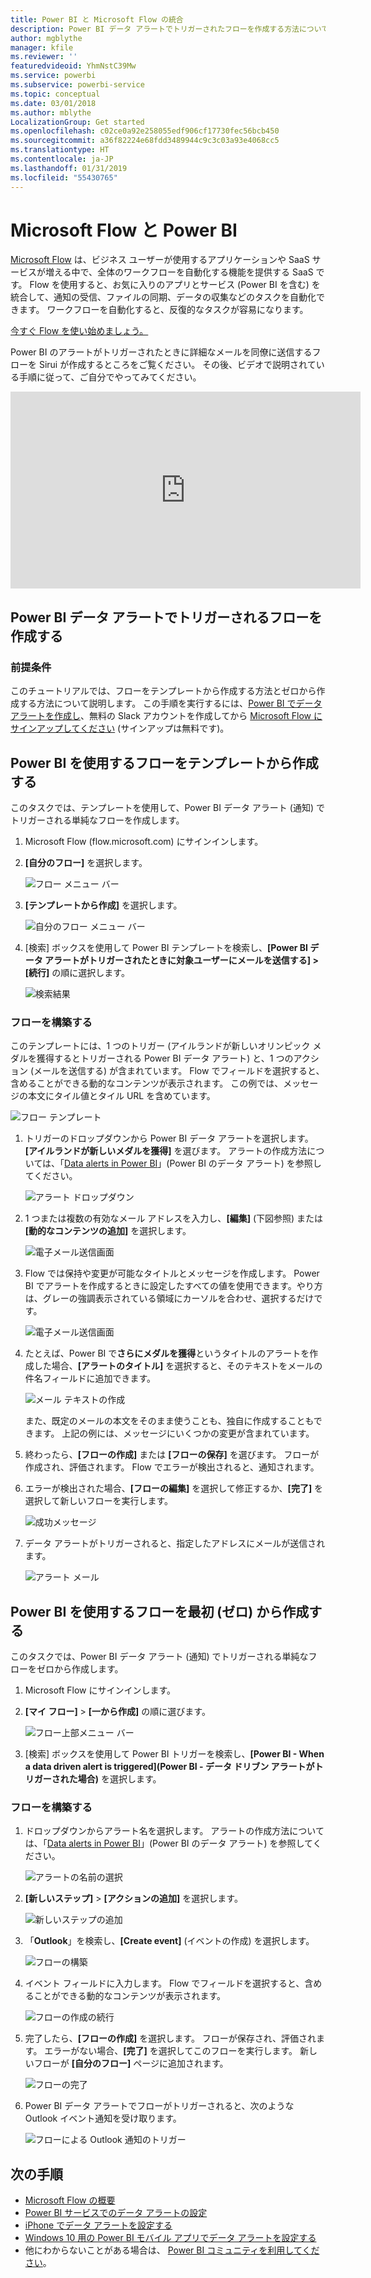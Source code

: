 ```yaml
---
title: Power BI と Microsoft Flow の統合
description: Power BI データ アラートでトリガーされたフローを作成する方法について説明します。
author: mgblythe
manager: kfile
ms.reviewer: ''
featuredvideoid: YhmNstC39Mw
ms.service: powerbi
ms.subservice: powerbi-service
ms.topic: conceptual
ms.date: 03/01/2018
ms.author: mblythe
LocalizationGroup: Get started
ms.openlocfilehash: c02ce0a92e258055edf906cf17730fec56bcb450
ms.sourcegitcommit: a36f82224e68fdd3489944c9c3c03a93e4068cc5
ms.translationtype: HT
ms.contentlocale: ja-JP
ms.lasthandoff: 01/31/2019
ms.locfileid: "55430765"
---
```

# <a name="microsoft-flow-and-power-bi"></a>Microsoft Flow と Power BI

[Microsoft Flow](https://flow.microsoft.com/documentation/getting-started) は、ビジネス ユーザーが使用するアプリケーションや SaaS サービスが増える中で、全体のワークフローを自動化する機能を提供する SaaS です。 Flow を使用すると、お気に入りのアプリとサービス (Power BI を含む) を統合して、通知の受信、ファイルの同期、データの収集などのタスクを自動化できます。 ワークフローを自動化すると、反復的なタスクが容易になります。

[今すぐ Flow を使い始めましょう。](https://flow.microsoft.com/documentation/getting-started)

Power BI のアラートがトリガーされたときに詳細なメールを同僚に送信するフローを Sirui が作成するところをご覧ください。 その後、ビデオで説明されている手順に従って、ご自分でやってみてください。

<iframe width="560" height="315" src="https://www.youtube.com/embed/YhmNstC39Mw" frameborder="0" allowfullscreen></iframe>

## <a name="create-a-flow-that-is-triggered-by-a-power-bi-data-alert"></a>Power BI データ アラートでトリガーされるフローを作成する

### <a name="prerequisites"></a>前提条件
このチュートリアルでは、フローをテンプレートから作成する方法とゼロから作成する方法について説明します。 この手順を実行するには、[Power BI でデータ アラートを作成し](service-set-data-alerts.md)、無料の Slack アカウントを作成してから [Microsoft Flow にサインアップしてください](https://flow.microsoft.com/#home-signup) (サインアップは無料です)。

## <a name="create-a-flow-that-uses-power-bi---from-a-template"></a>Power BI を使用するフローをテンプレートから作成する
このタスクでは、テンプレートを使用して、Power BI データ アラート (通知) でトリガーされる単純なフローを作成します。

1. Microsoft Flow (flow.microsoft.com) にサインインします。
2. **[自分のフロー]** を選択します。
   
   ![フロー メニュー バー](media/service-flow-integration/power-bi-my-flows.png)
3. **[テンプレートから作成]** を選択します。
   
    ![自分のフロー メニュー バー](media/service-flow-integration/power-bi-template.png)
4. [検索] ボックスを使用して Power BI テンプレートを検索し、**[Power BI データ アラートがトリガーされたときに対象ユーザーにメールを送信する] > [続行]** の順に選択します。
   
    ![検索結果](media/service-flow-integration/power-bi-flow-alert.png)


### <a name="build-the-flow"></a>フローを構築する
このテンプレートには、1 つのトリガー (アイルランドが新しいオリンピック メダルを獲得するとトリガーされる Power BI データ アラート) と、1 つのアクション (メールを送信する) が含まれています。 Flow でフィールドを選択すると、含めることができる動的なコンテンツが表示されます。  この例では、メッセージの本文にタイル値とタイル URL を含めています。

![フロー テンプレート](media/service-flow-integration/power-bi-template1.png)

1. トリガーのドロップダウンから Power BI データ アラートを選択します。 **[アイルランドが新しいメダルを獲得]** を選びます。 アラートの作成方法については、「[Data alerts in Power BI](service-set-data-alerts.md)」(Power BI のデータ アラート) を参照してください。
   
   ![アラート ドロップダウン](media/service-flow-integration/power-bi-trigger-flow.png)
2. 1 つまたは複数の有効なメール アドレスを入力し、**[編集]** (下図参照) または **[動的なコンテンツの追加]** を選択します。 
   
   ![電子メール送信画面](media/service-flow-integration/power-bi-flow-email.png)

3. Flow では保持や変更が可能なタイトルとメッセージを作成します。 Power BI でアラートを作成するときに設定したすべての値を使用できます。やり方は、グレーの強調表示されている領域にカーソルを合わせ、選択するだけです。 

   ![電子メール送信画面](media/service-flow-integration/power-bi-flow-email-default.png)

1.  たとえば、Power BI で**さらにメダルを獲得**というタイトルのアラートを作成した場合、**[アラートのタイトル]** を選択すると、そのテキストをメールの件名フィールドに追加できます。

    ![メール テキストの作成](media/service-flow-integration/power-bi-flow-message.png)

    また、既定のメールの本文をそのまま使うことも、独自に作成することもできます。 上記の例には、メッセージにいくつかの変更が含まれています。

1. 終わったら、**[フローの作成]** または **[フローの保存]** を選びます。  フローが作成され、評価されます。  Flow でエラーが検出されると、通知されます。
2. エラーが検出された場合、**[フローの編集]** を選択して修正するか、**[完了]** を選択して新しいフローを実行します。
   
   ![成功メッセージ](media/service-flow-integration/power-bi-flow-running.png)
5. データ アラートがトリガーされると、指定したアドレスにメールが送信されます。  
   
   ![アラート メール](media/service-flow-integration/power-bi-flow-email2.png)

## <a name="create-a-flow-that-uses-power-bi---from-scratch-blank"></a>Power BI を使用するフローを最初 (ゼロ) から作成する
このタスクでは、Power BI データ アラート (通知) でトリガーされる単純なフローをゼロから作成します。

1. Microsoft Flow にサインインします。
2. **[マイ フロー]** > **[一から作成]** の順に選びます。
   
   ![フロー上部メニュー バー](media/service-flow-integration/power-bi-my-flows.png)
3. [検索] ボックスを使用して Power BI トリガーを検索し、**[Power BI - When a data driven alert is triggered]\(Power BI - データ ドリブン アラートがトリガーされた場合\)** を選択します。

### <a name="build-your-flow"></a>フローを構築する
1. ドロップダウンからアラート名を選択します。  アラートの作成方法については、「[Data alerts in Power BI](service-set-data-alerts.md)」(Power BI のデータ アラート) を参照してください。
   
    ![アラートの名前の選択](media/service-flow-integration/power-bi-totalstores2.png)
2. **[新しいステップ]** > **[アクションの追加]** を選択します。
   
   ![新しいステップの追加](media/service-flow-integration/power-bi-new-step.png)
3. 「**Outlook**」を検索し、**[Create event]** (イベントの作成) を選択します。
   
   ![フローの構築](media/service-flow-integration/power-bi-create-event.png)
4. イベント フィールドに入力します。 Flow でフィールドを選択すると、含めることができる動的なコンテンツが表示されます。
   
   ![フローの作成の続行](media/service-flow-integration/power-bi-flow-event.png)
5. 完了したら、**[フローの作成]** を選択します。  フローが保存され、評価されます。 エラーがない場合、**[完了]** を選択してこのフローを実行します。  新しいフローが **[自分のフロー]** ページに追加されます。
   
   ![フローの完了](media/service-flow-integration/power-bi-flow-running.png)
6. Power BI データ アラートでフローがトリガーされると、次のような Outlook イベント通知を受け取ります。
   
    ![フローによる Outlook 通知のトリガー](media/service-flow-integration/power-bi-flow-notice.png)

## <a name="next-steps"></a>次の手順
* [Microsoft Flow の概要](https://flow.microsoft.com/documentation/getting-started/)
* [Power BI サービスでのデータ アラートの設定](service-set-data-alerts.md)
* [iPhone でデータ アラートを設定する](consumer/mobile/mobile-set-data-alerts-in-the-mobile-apps.md)
* [Windows 10 用の Power BI モバイル アプリでデータ アラートを設定する](consumer/mobile/mobile-set-data-alerts-in-the-mobile-apps.md)
* 他にわからないことがある場合は、 [Power BI コミュニティを利用してください](http://community.powerbi.com/)。

